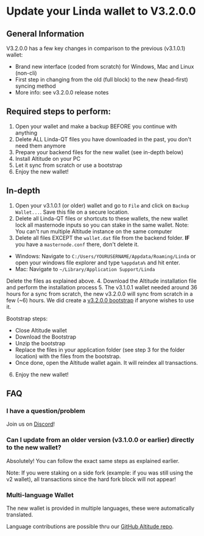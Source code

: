# Update your Linda wallet to V3.2.0.0
## General Information
V3.2.0.0 has a few key changes in comparison to the previous (v3.1.0.1) wallet:
* Brand new interface (coded from scratch) for Windows, Mac and Linux (non-cli)
* First step in changing from the old (full block) to the new (head-first) syncing method
* More info: see v3.2.0.0 release notes

## Required steps to perform:
1. Open your wallet and make a backup BEFORE you continue with anything
2. Delete ALL Linda-QT files you have downloaded in the past, you don't need them anymore
3. Prepare your backend files for the new wallet (see in-depth below)
4. Install Altitude on your PC
5. Let it sync from scratch or use a bootstrap
6. Enjoy the new wallet!

## In-depth
1. Open your v3.1.0.1 (or older) wallet and go to `File` and click on `Backup Wallet...`.
Save this file on a secure location.
2. Delete all Linda-QT files or shortcuts to these wallets, the new wallet lock all masternode inputs so you can stake in the same wallet.
Note: You can't run multiple Altitude instance on the same computer
3. Delete all files EXCEPT the `wallet.dat` file from the backend folder. __IF__ you have a `masternode.conf` there, don't delete it.
* Windows: Navigate to `C:/Users/YOURUSERNAME/Appdata/Roaming/Linda` or open your windows file explorer and type `%appdata%` and hit enter.
* Mac: Navigate to `~/Library/Application Support/Linda`

Delete the files as explained above.
4. Download the Altitude installation file and perform the installation process
5. The v3.1.0.1 wallet needed around 36 hours for a sync from scratch, the new v3.2.0.0 will sync from scratch in a few (~6) hours. We did create a [v3.2.0.0 bootstrap](https://drive.google.com/open?id=1vJr59oEIKlPWUMo8Uzf87HOPKPETdOcj) if anyone wishes to use it.

Bootstrap steps:
* Close Altitude wallet
* Download the Bootstrap
* Unzip the bootstrap
* Replace the files in your application folder (see step 3 for the folder location) with the files from the bootstrap.
* Once done, open the Altitude wallet again. It will reindex all transactions.
6. Enjoy the new wallet!

## FAQ
### I have a question/problem
Join us on [Discord](https://discord.gg/SHNjQBv)!

### Can I update from an older version (v3.1.0.0 or earlier) directly to the new wallet?
Absolutely! You can follow the exact same steps as explained earlier.

Note: If you were staking on a side fork (example: if you was still using the v2 wallet), all transactions since the hard fork block will not appear!

### Multi-language Wallet
The new wallet is provided in multiple languages, these were automatically translated.

Language contributions are possible thru our [GitHub Altitude repo](https://github.com/TheLindaProjectInc/Altitude).
